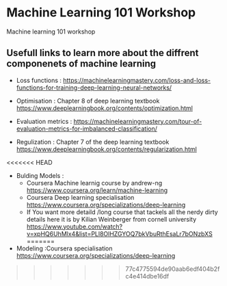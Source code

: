 # Machine Learning 101 Workshop
Machine learning 101 workshop 


## Usefull links to learn more about the diffrent componenets of machine learning 

* Loss functions : https://machinelearningmastery.com/loss-and-loss-functions-for-training-deep-learning-neural-networks/

* Optimisation :  Chapter 8 of deep learning textbook https://www.deeplearningbook.org/contents/optimization.html

* Evaluation metrics : https://machinelearningmastery.com/tour-of-evaluation-metrics-for-imbalanced-classification/

* Regulization : Chapter 7 of the deep learning textbook https://www.deeplearningbook.org/contents/regularization.html 

<<<<<<< HEAD
* Bulding Models :
	 * Coursera Machine learnig course by andrew-ng https://www.coursera.org/learn/machine-learning
	 * Coursera Deep learning specialisation https://www.coursera.org/specializations/deep-learning
	 * If You want more detaild /long course that tackels all the nerdy dirty details here it is by Kilian Weinberger from cornell university https://www.youtube.com/watch?v=xpHQ6UhMlx4&list=PLl8OlHZGYOQ7bkVbuRthEsaLr7bONzbXS
=======
* Modeling :Coursera specialisation https://www.coursera.org/specializations/deep-learning
>>>>>>> 77c4775594de90aab6edf404b2fc4e414dbe16df
